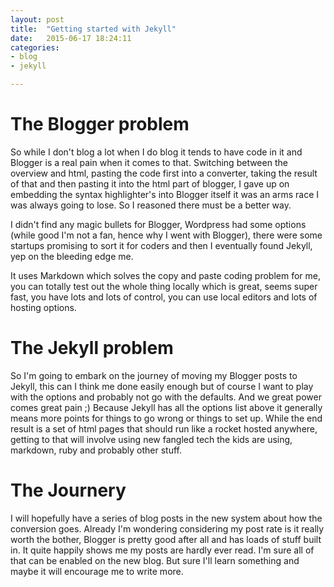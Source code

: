 ```yaml
---
layout: post
title:  "Getting started with Jekyll"
date:   2015-06-17 18:24:11
categories: 
- blog
- jekyll 

---
```


# The Blogger problem
So while I don't blog a lot when I do blog it tends to have code in it and Blogger is a real pain when it comes to that. Switching between the overview and html, pasting the code first into a converter, taking the result of that and then pasting it into the html part of blogger, I gave up on embedding the syntax highlighter's into Blogger itself it was an arms race I was always going to lose.  So I reasoned there must be a better way.

I didn't find any magic bullets for Blogger, Wordpress had some options (while good I'm not a fan, hence why I went with Blogger), there were some startups promising to sort it for coders and then I eventually found Jekyll, yep on the bleeding edge me.

It uses Markdown which solves the copy and paste coding problem for me, you can totally test out the whole thing locally which is great, seems super fast, you have lots and lots of control, you can use local editors and lots of hosting options.

# The Jekyll problem
So I'm going to embark on the journey of moving my Blogger posts to Jekyll, this can I think me done easily enough but of course I want to play with the options and probably not go with the defaults.  And we great power comes great pain ;) Because Jekyll has all the options list above it generally means more points for things to go wrong or things to set up.  While the end result is a set of html pages that should run like a rocket hosted anywhere, getting to that will involve using new fangled tech the kids are using, markdown, ruby and probably other stuff.

# The Journery
I will hopefully have a series of blog posts in the new system about how the conversion goes.  Already I'm wondering considering my post rate is it really worth the bother, Blogger is pretty good after all and has loads of stuff built in. It quite happily shows me my posts are hardly ever read. I'm sure all of that can be enabled on the new blog.  But sure I'll learn something and maybe it will encourage me to write more.
